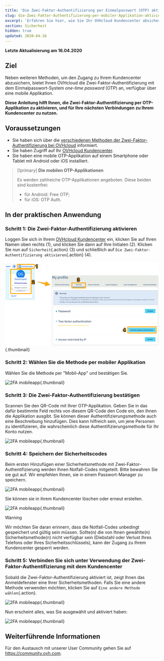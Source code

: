 ```yaml
---
title: 'Die Zwei-Faktor-Authentifizierung per Einmalpasswort (OTP) aktivieren'
slug: die-Zwei-Faktor-Authentifizierung-per-mobiler-Applikation-aktivieren
excerpt: 'Erfahren Sie hier, wie Sie Ihr OVHcloud Kundencenter absichern können, indem Sie die Zwei-Faktor-Authentifizierung per mobiler OTP-Applikation aktivieren'
section: Sicherheit
hidden: true
updated: 2020-04-16
---
```


**Letzte Aktualisierung am 16.04.2020**

## Ziel

Neben weiteren Methoden, um den Zugang zu Ihrem Kundencenter abzusichern, bietet Ihnen OVHcloud die Zwei-Faktor-Authentifizierung mit dem Einmalpasswort-System *one-time password* (OTP) an, verfügbar über eine mobile Applikation. 

**Diese Anleitung hilft Ihnen, die Zwei-Faktor-Authentifizierung per OTP-Applikation zu aktivieren, und für Ihre nächsten Verbindungen zu Ihrem Kundencenter zu nutzen.**

## Voraussetzungen

- Sie haben sich über die [verschiedenen Methoden der Zwei-Faktor-Authentifizierung bei OVHcloud](https://docs.ovh.com/de/customer/Account-mit-2FA-absichern) informiert.
- Sie haben Zugriff auf Ihr [OVHcloud Kundencenter](https://www.ovh.com/auth/?action=gotomanager&from=https://www.ovh.de/&ovhSubsidiary=de).
- Sie haben eine mobile OTP-Applikation auf einem Smartphone oder Tablet mit Android oder iOS installiert.

> [!primary]
>**Die mobilen OTP-Applikationen**
>
> Es werden zahlreiche OTP-Applikationen angeboten. Diese beiden sind kostenfrei:
> 
> - für Android: Free OTP;
> - für iOS: OTP Auth.
> 

## In der praktischen Anwendung

### Schritt 1: Die Zwei-Faktor-Authentifizierung aktivieren

Loggen Sie sich in Ihrem [OVHcloud Kundencenter](https://www.ovh.com/auth/?action=gotomanager&from=https://www.ovh.de/&ovhSubsidiary=de) ein, klicken Sie auf Ihren Namen oben rechts (1), und klicken Sie dann auf Ihre Initialen (2). Klicken Sie nun auf `Sicherheit`{.action} (3) und schließlich auf `Die Zwei-Faktor-Authentifizierung aktivieren`{.action} (4).

![2FA mobileapp](images/hub2FA.png){.thumbnail}


### Schritt 2: Wählen Sie die Methode per mobiler Applikation

Wählen Sie die Methode per "Mobil-App" und bestätigen Sie.

![2FA mobileapp](images/2famobileapp1edit.png){.thumbnail}

### Schritt 3: Die Zwei-Faktor-Authentifizierung bestätigen

Scannen Sie den QR-Code mit Ihrer OTP-Applikation. Geben Sie in das dafür bestimmte Feld rechts von diesem QR-Code den Code ein, den Ihnen die Applikation ausgibt. Sie können dieser Authentifizierungsmethode auch eine Beschreibung hinzufügen. Dies kann hilfreich sein, um jene Personen zu identifizieren, die wahrscheinlich diese Authentifizierungsmethode für Ihr Konto nutzen. 

![2FA mobileapp](images/2famobileapp2.png){.thumbnail}

### Schritt 4: Speichern der Sicherheitscodes

Beim ersten Hinzufügen einer Sicherheitsmethode mit Zwei-Faktor-Authentifizierung werden Ihnen Notfall-Codes mitgeteilt. Bitte bewahren Sie sie gut auf.  Wir empfehlen Ihnen, sie in einem Passwort-Manager zu speichern.

![2FA mobileapp](images/2facodes.png){.thumbnail}

Sie können sie in ihrem Kundencenter löschen oder erneut erstellen.

![2FA mobileapp](images/2facodesaction.png){.thumbnail}

> [!warning]
>
> Wir möchten Sie daran erinnern, dass die Notfall-Codes unbedingt gespeichert und gültig sein müssen. Sollte(n) die von Ihnen gewählte(n) Sicherheitsmethode(n) nicht verfügbar sein (Diebstahl oder Verlust Ihres Telefons oder Ihres Sicherheitsschlüssels), kann der Zugang zu Ihrem Kundencenter gesperrt werden.
> 
> 

### Schritt 5: Verbinden Sie sich unter Verwendung der Zwei-Faktor-Authentifizierung mit dem Kundencenter

Sobald die Zwei-Faktor-Authentifizierung aktiviert ist, zeigt Ihnen das Anmeldefenster eine Ihrer Sicherheitsmethoden. Falls Sie eine andere Methode verwenden möchten, klicken Sie auf `Eine andere Methode wählen`{.action}.

![2FA mobileapp](images/2famobileapploginedit.png){.thumbnail}

Nun erscheint alles, was Sie ausgewählt und aktiviert haben:

![2FA mobileapp](images/2faloginchoice.png){.thumbnail}

## Weiterführende Informationen

Für den Austausch mit unserer User Community gehen Sie auf <https://community.ovh.com>.